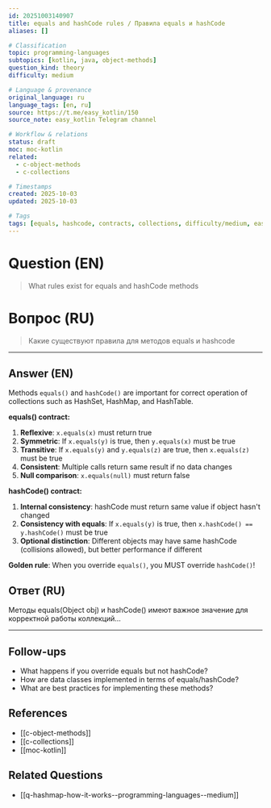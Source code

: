```yaml
---
id: 20251003140907
title: equals and hashCode rules / Правила equals и hashCode
aliases: []

# Classification
topic: programming-languages
subtopics: [kotlin, java, object-methods]
question_kind: theory
difficulty: medium

# Language & provenance
original_language: ru
language_tags: [en, ru]
source: https://t.me/easy_kotlin/150
source_note: easy_kotlin Telegram channel

# Workflow & relations
status: draft
moc: moc-kotlin
related:
  - c-object-methods
  - c-collections

# Timestamps
created: 2025-10-03
updated: 2025-10-03

# Tags
tags: [equals, hashcode, contracts, collections, difficulty/medium, easy_kotlin, lang/ru, programming-languages]
---
```


# Question (EN)
> What rules exist for equals and hashCode methods

# Вопрос (RU)
> Какие существуют правила для методов equals и hashcode

---

## Answer (EN)

Methods `equals()` and `hashCode()` are important for correct operation of collections such as HashSet, HashMap, and HashTable.

**equals() contract:**
1. **Reflexive**: `x.equals(x)` must return true
2. **Symmetric**: If `x.equals(y)` is true, then `y.equals(x)` must be true
3. **Transitive**: If `x.equals(y)` and `y.equals(z)` are true, then `x.equals(z)` must be true
4. **Consistent**: Multiple calls return same result if no data changes
5. **Null comparison**: `x.equals(null)` must return false

**hashCode() contract:**
1. **Internal consistency**: hashCode must return same value if object hasn't changed
2. **Consistency with equals**: If `x.equals(y)` is true, then `x.hashCode() == y.hashCode()` must be true
3. **Optional distinction**: Different objects may have same hashCode (collisions allowed), but better performance if different

**Golden rule**: When you override `equals()`, you MUST override `hashCode()`!

## Ответ (RU)

Методы equals(Object obj) и hashCode() имеют важное значение для корректной работы коллекций...

---

## Follow-ups
- What happens if you override equals but not hashCode?
- How are data classes implemented in terms of equals/hashCode?
- What are best practices for implementing these methods?

## References
- [[c-object-methods]]
- [[c-collections]]
- [[moc-kotlin]]

## Related Questions
- [[q-hashmap-how-it-works--programming-languages--medium]]

